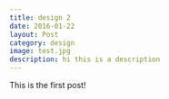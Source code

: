 ```yaml
---
title: design 2
date: 2016-01-22
layout: Post
category: design
image: test.jpg
description: hi this is a description
---
```


This is the first post!
